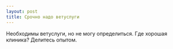 ```yaml
---
layout: post 
title: Срочно надо ветуслуги 
--- 
```

Необходимы ветуслуги, но не могу определиться. Где хорошая клиника? Делитесь опытом.
